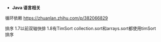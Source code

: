 * **Java 语言相关**

循环依赖 <https://zhuanlan.zhihu.com/p/382066829>

排序 1.7以前双轴快排 1.8有TimSort collection.sort和arrays.sort都使用timSort排序
